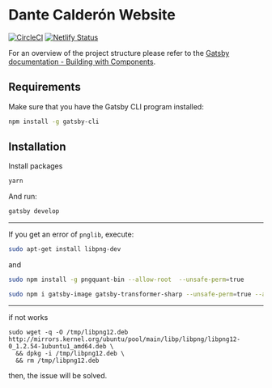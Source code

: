 # Dante Calderón Website
[![CircleCI](https://circleci.com/gh/dantehemerson/dantecalderon.com.svg?style=svg)](https://circleci.com/gh/dantehemerson/dantecalderon.com)
[![Netlify Status](https://api.netlify.com/api/v1/badges/2b2a92f6-3281-47c5-b2bb-252235f364f5/deploy-status)](https://app.netlify.com/sites/dantecalderon/deploys)

For an overview of the project structure please refer to the [Gatsby documentation - Building with Components](https://www.gatsbyjs.org/docs/building-with-components/).

## Requirements

Make sure that you have the Gatsby CLI program installed:
```sh
npm install -g gatsby-cli
```

## Installation

Install packages
```sh
yarn
```

And run:
```sh
gatsby develop
```
----
If you get an error of `pnglib`, execute:
```sh
sudo apt-get install libpng-dev
```
and
```sh
sudo npm install -g pngquant-bin --allow-root  --unsafe-perm=true
```
```sh
sudo npm i gatsby-image gatsby-transformer-sharp --unsafe-perm=true --allow-root
```

---

if not works
```
sudo wget -q -O /tmp/libpng12.deb http://mirrors.kernel.org/ubuntu/pool/main/libp/libpng/libpng12-0_1.2.54-1ubuntu1_amd64.deb \
  && dpkg -i /tmp/libpng12.deb \
  && rm /tmp/libpng12.deb
```
then, the issue will be solved.
